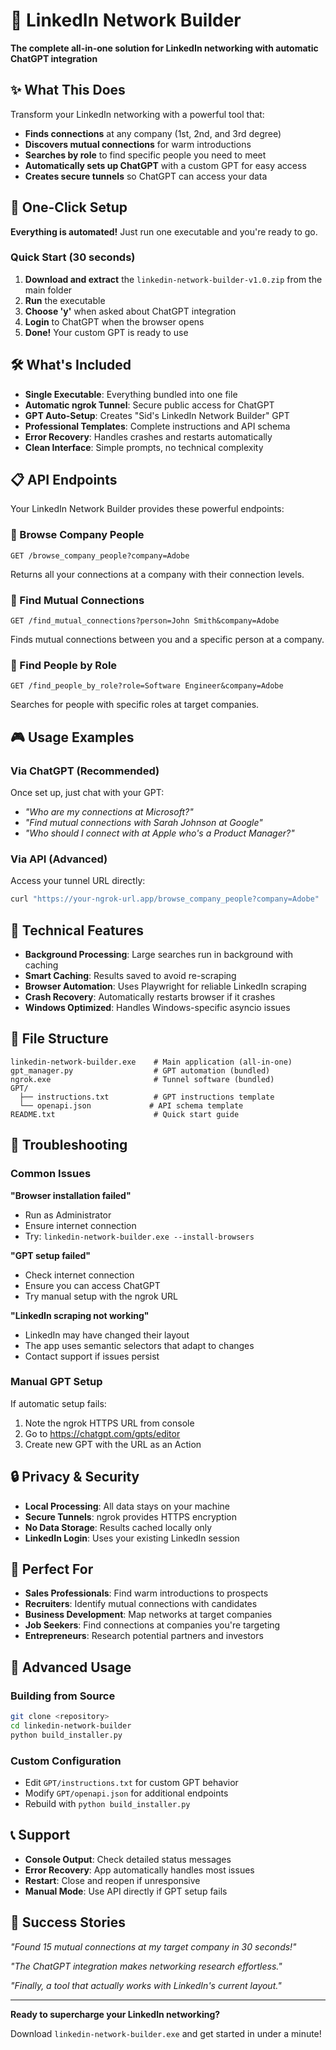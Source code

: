 # 🚀 LinkedIn Network Builder

**The complete all-in-one solution for LinkedIn networking with automatic ChatGPT integration**

## ✨ What This Does

Transform your LinkedIn networking with a powerful tool that:
- **Finds connections** at any company (1st, 2nd, and 3rd degree)
- **Discovers mutual connections** for warm introductions
- **Searches by role** to find specific people you need to meet
- **Automatically sets up ChatGPT** with a custom GPT for easy access
- **Creates secure tunnels** so ChatGPT can access your data

## 🎯 One-Click Setup

**Everything is automated!** Just run one executable and you're ready to go.

### Quick Start (30 seconds)

1. **Download and extract** the `linkedin-network-builder-v1.0.zip` from the main folder
2. **Run** the executable
3. **Choose 'y'** when asked about ChatGPT integration
4. **Login** to ChatGPT when the browser opens
5. **Done!** Your custom GPT is ready to use

## 🛠️ What's Included

- **Single Executable**: Everything bundled into one file
- **Automatic ngrok Tunnel**: Secure public access for ChatGPT
- **GPT Auto-Setup**: Creates "Sid's LinkedIn Network Builder" GPT
- **Professional Templates**: Complete instructions and API schema
- **Error Recovery**: Handles crashes and restarts automatically
- **Clean Interface**: Simple prompts, no technical complexity

## 📋 API Endpoints

Your LinkedIn Network Builder provides these powerful endpoints:

### 🏢 Browse Company People
```
GET /browse_company_people?company=Adobe
```
Returns all your connections at a company with their connection levels.

### 🤝 Find Mutual Connections
```
GET /find_mutual_connections?person=John Smith&company=Adobe
```
Finds mutual connections between you and a specific person at a company.

### 👔 Find People by Role
```
GET /find_people_by_role?role=Software Engineer&company=Adobe
```
Searches for people with specific roles at target companies.

## 🎮 Usage Examples

### Via ChatGPT (Recommended)
Once set up, just chat with your GPT:
- *"Who are my connections at Microsoft?"*
- *"Find mutual connections with Sarah Johnson at Google"*
- *"Who should I connect with at Apple who's a Product Manager?"*

### Via API (Advanced)
Access your tunnel URL directly:
```bash
curl "https://your-ngrok-url.app/browse_company_people?company=Adobe"
```

## 🔧 Technical Features

- **Background Processing**: Large searches run in background with caching
- **Smart Caching**: Results saved to avoid re-scraping
- **Browser Automation**: Uses Playwright for reliable LinkedIn scraping
- **Crash Recovery**: Automatically restarts browser if it crashes
- **Windows Optimized**: Handles Windows-specific asyncio issues

## 📁 File Structure

```
linkedin-network-builder.exe    # Main application (all-in-one)
gpt_manager.py                  # GPT automation (bundled)
ngrok.exe                       # Tunnel software (bundled)
GPT/
  ├── instructions.txt          # GPT instructions template
  └── openapi.json             # API schema template
README.txt                      # Quick start guide
```

## 🚨 Troubleshooting

### Common Issues

**"Browser installation failed"**
- Run as Administrator
- Ensure internet connection
- Try: `linkedin-network-builder.exe --install-browsers`

**"GPT setup failed"**
- Check internet connection
- Ensure you can access ChatGPT
- Try manual setup with the ngrok URL

**"LinkedIn scraping not working"**
- LinkedIn may have changed their layout
- The app uses semantic selectors that adapt to changes
- Contact support if issues persist

### Manual GPT Setup
If automatic setup fails:
1. Note the ngrok HTTPS URL from console
2. Go to https://chatgpt.com/gpts/editor
3. Create new GPT with the URL as an Action

## 🔒 Privacy & Security

- **Local Processing**: All data stays on your machine
- **Secure Tunnels**: ngrok provides HTTPS encryption
- **No Data Storage**: Results cached locally only
- **LinkedIn Login**: Uses your existing LinkedIn session

## 🎯 Perfect For

- **Sales Professionals**: Find warm introductions to prospects
- **Recruiters**: Identify mutual connections with candidates
- **Business Development**: Map networks at target companies
- **Job Seekers**: Find connections at companies you're targeting
- **Entrepreneurs**: Research potential partners and investors

## 🚀 Advanced Usage

### Building from Source
```bash
git clone <repository>
cd linkedin-network-builder
python build_installer.py
```

### Custom Configuration
- Edit `GPT/instructions.txt` for custom GPT behavior
- Modify `GPT/openapi.json` for additional endpoints
- Rebuild with `python build_installer.py`

## 📞 Support

- **Console Output**: Check detailed status messages
- **Error Recovery**: App automatically handles most issues
- **Restart**: Close and reopen if unresponsive
- **Manual Mode**: Use API directly if GPT setup fails

## 🎉 Success Stories

*"Found 15 mutual connections at my target company in 30 seconds!"*

*"The ChatGPT integration makes networking research effortless."*

*"Finally, a tool that actually works with LinkedIn's current layout."*

---

**Ready to supercharge your LinkedIn networking?** 

Download `linkedin-network-builder.exe` and get started in under a minute! 
